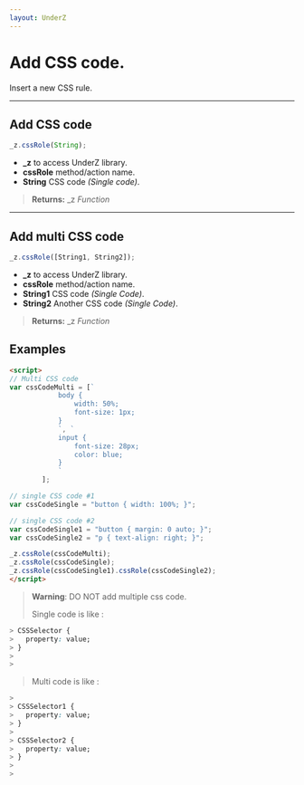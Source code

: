 ```yaml
---
layout: UnderZ
---
```

# Add CSS code.
Insert a new CSS rule.

***


## Add CSS code
```js
_z.cssRole(String);
```

* **_z** to access UnderZ library.
* **cssRole** method/action name.
* **String** CSS code _(Single code)_.

> **Returns:** _z _Function_

***


## Add multi CSS code
```js
_z.cssRole([String1, String2]);
```

* **_z** to access UnderZ library.
* **cssRole** method/action name.
* **String1** CSS code _(Single Code)_.
* **String2** Another CSS code _(Single Code)_.

> **Returns:** _z _Function_


## Examples

```html
<script>
// Multi CSS code
var cssCodeMulti = [`
			body {
				width: 50%;
				font-size: 1px;
			}
			`, `
			input {
				font-size: 28px;
				color: blue;
			}
			`
		];

// single CSS code #1
var cssCodeSingle = "button { width: 100%; }";

// single CSS code #2
var cssCodeSingle1 = "button { margin: 0 auto; }";
var cssCodeSingle2 = "p { text-align: right; }";

_z.cssRole(cssCodeMulti);
_z.cssRole(cssCodeSingle);
_z.cssRole(cssCodeSingle1).cssRole(cssCodeSingle2);
</script>

```

> **Warning**: DO NOT add multiple css code.
> 
> Single code is like :
> 
> 
```css
> CSSSelector {
>   property: value;
> }
> 
> 
```
> 
> 
> Multi code is like :
> 
> 
```css
> 
> CSSSelector1 {
>   property: value;
> }
> 
> CSSSelector2 {
>   property: value;
> }
> 
> 
```
